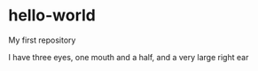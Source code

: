 # hello-world
My first repository

I have three eyes, one mouth and a half, and a very large right ear
